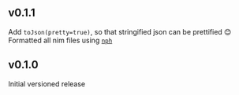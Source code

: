 ## v0.1.1
Add `toJson(pretty=true)`, so that stringified json can be prettified 😊
Formatted all nim files using [`nph`](https://github.com/arnetheduck/nph)

## v0.1.0
Initial versioned release
